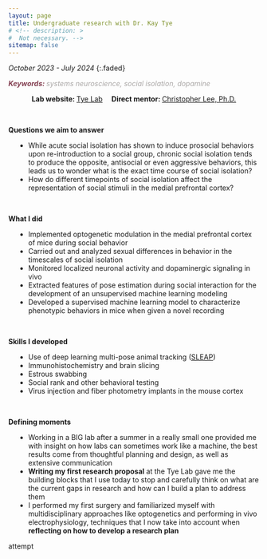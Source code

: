```yaml
---
layout: page
title: Undergraduate research with Dr. Kay Tye
# <!-- description: >
#  Not necessary. -->
sitemap: false
---
```


<em>October 2023 - July 2024</em>
{:.faded}

<span style="color:#833F51; font-style:italic; font-weight:700">Keywords: </span>
<span style="color:#AAA7A6; font-style:italic;">systems neuroscience, social isolation, dopamine</span>

<p style="text-align:center;"><strong>Lab website: </strong><a href="https://tyelab.org/" target="_blank" rel="noopener noreferrer">Tye Lab</a> &emsp;<strong>Direct mentor: </strong><a href="https://tyelab.org/people/#:~:text=Christopher%20Lee%2C%20Ph.D." target="_blank" rel="noopener noreferrer">Christopher Lee, Ph.D. </a></p>
<br>

<strong>Questions we aim to answer</strong>
<ul style="padding-left:40px">
<li>While acute social isolation has shown to induce prosocial behaviors upon re-introduction to a social group, chronic social isolation tends to produce the opposite, antisocial or even aggressive behaviors, this leads us to wonder what is the exact time course of social isolation?</li>
<li>How do different timepoints of social isolation affect the representation of social stimuli in the medial prefrontal cortex?</li>
</ul>
<br>


<strong>What I did</strong>
<ul style="padding-left:40px">
<li>Implemented optogenetic modulation in the medial prefrontal cortex of mice during social behavior</li>
<li>Carried out and analyzed sexual differences in behavior in the timescales of social isolation</li>
<li>Monitored localized neuronal activity and dopaminergic signaling in vivo</li>
<li>Extracted features of pose estimation during social interaction for the development of an unsupervised machine learning modeling</li>
<li>Developed a supervised machine learning model to characterize phenotypic behaviors in mice when given a novel recording</li>
</ul>
<br>


<strong>Skills I developed</strong>
<ul style="padding-left:40px">
<li>Use of deep learning multi-pose animal tracking (<a href="https://www.nature.com/articles/s41592-022-01426-1" target="_blank" rel="noopener noreferrer">SLEAP</a>)</li>
<li>Immunohistochemistry and brain slicing</li>
<li>Estrous swabbing</li>
<li>Social rank and other behavioral testing</li>
<li>Virus injection and fiber photometry implants in the mouse cortex</li>
</ul>
<br>


<strong>Defining moments</strong>
<ul style="padding-left:40px">
<li>Working in a BIG lab after a summer in a really small one provided me with insight on how labs can sometimes work like a machine, the best results come from thoughtful planning and design, as well as extensive communication</li>
<li><strong>Writing my first research proposal</strong> at the Tye Lab gave me the building blocks that I use today to stop and carefully think on what are the current gaps in research and how can I build a plan to address them</li>
<li>I performed my first surgery and familiarized myself with multidisciplinary approaches like optogenetics and performing in vivo electrophysiology, techniques that I now take into account when <strong>reflecting on how to develop a research plan</strong></li>
</ul>
attempt
